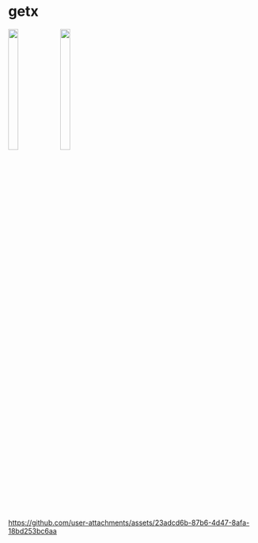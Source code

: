 # getx

<p>
  <img src = "https://github.com/user-attachments/assets/0dc8f5cf-d0c3-4b77-bbd0-34a02c035f08" height = 25% width = 20%>
  <img src = "https://github.com/user-attachments/assets/47b1540d-5ff9-4d8f-b451-f1fcc1c4f803" height = 25% width = 20%>
</p>

https://github.com/user-attachments/assets/23adcd6b-87b6-4d47-8afa-18bd253bc6aa
